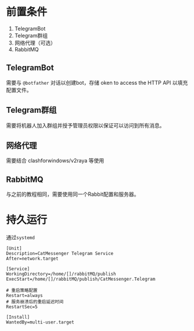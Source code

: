 # 前置条件
1. TelegramBot
2. Telegram群组
3. 网络代理（可选）
4. RabbitMQ

## TelegramBot

需要与 `@botfather` 对话以创建bot，存储 oken to access the HTTP API 以填充配置文件。

## Telegram群组

需要将机器人加入群组并授予管理员权限以保证可以访问到所有消息。

## 网络代理

需要结合 clashforwindows/v2raya 等使用

## RabbitMQ

与之前的教程相同，需要使用同一个Rabbit配置和服务器。

# 持久运行
通过`systemd`
```service
[Unit]
Description=CatMessenger Telegram Service
After=network.target

[Service]
WorkingDirectory=/home/[]/rabbitMQ/publish
ExecStart=/home/[]/rabbitMQ/publish/CatMessenger.Telegram

# 重启策略配置
Restart=always
# 服务崩溃后的重启延迟时间
RestartSec=5

[Install]
WantedBy=multi-user.target
```